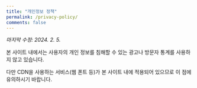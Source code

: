 ```yaml
---
title: "개인정보 정책"
permalink: /privacy-policy/
comments: false
---
```

*마지막 수정: 2024. 2. 5.*

본 사이트 내에서는 사용자의 개인 정보를 침해할 수 있는 광고나 방문자 통계를 사용하지 않고 있습니다.

다만 CDN을 사용하는 서비스(웹 폰트 등)가 본 사이트 내에 적용되어 있으므로 이 점에 유의하시기 바랍니다.